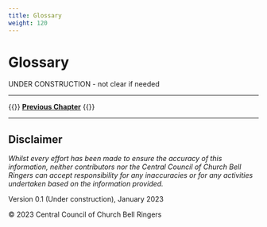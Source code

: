 ```yaml
---
title: Glossary
weight: 120
---
```


# Glossary

UNDER CONSTRUCTION - not clear if needed

----

{{<hint info>}}
**[Previous Chapter](../110-project-completion/)**
{{</hint>}}

----

## Disclaimer
 
*Whilst every effort has been made to ensure the accuracy of this information, neither contributors nor the Central Council of Church Bell Ringers can accept responsibility for any inaccuracies or for any activities undertaken based on the information provided.*

Version 0.1 (Under construction), January 2023

© 2023 Central Council of Church Bell Ringers
